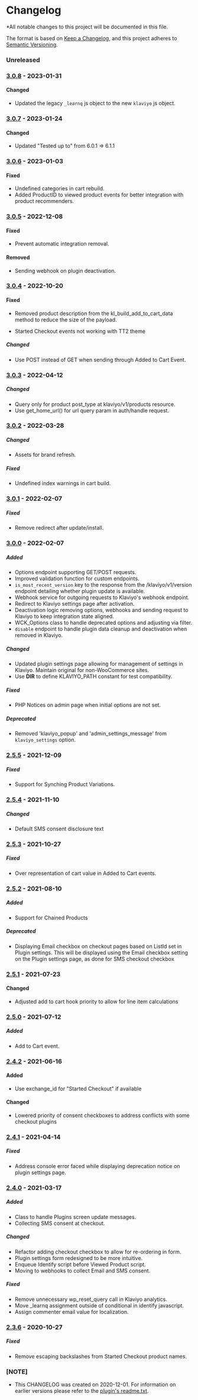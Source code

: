 # Changelog
*All notable changes to this project will be documented in this file.

The format is based on [Keep a Changelog](https://keepachangelog.com/en/1.0.0/),
and this project adheres to [Semantic Versioning](https://semver.org/spec/v2.0.0.html).

### Unreleased

### [3.0.8] - 2023-01-31
#### Changed
- Updated the legacy `_learnq` js object to the new `klaviyo` js object.

### [3.0.7] - 2023-01-24

#### Changed

- Updated "Tested up to" from 6.0.1 => 6.1.1

### [3.0.6] - 2023-01-03
#### Fixed
- Undefined categories in cart rebuild.
- Added ProductID to viewed product events for better integration with product recommenders.

### [3.0.5] - 2022-12-08

#### Fixed

- Prevent automatic integration removal.

#### Removed

- Sending webhook on plugin deactivation.

### [3.0.4] - 2022-10-20

#### Fixed

- Removed product description from the kl_build_add_to_cart_data method to reduce the size of the payload.

- Started Checkout events not working with TT2 theme

##### Changed
- Use POST instead of GET when sending through Added to Cart Event.

### [3.0.3] - 2022-04-12
##### Changed
- Query only for product post_type at klaviyo/v1/products resource.
- Use get_home_url() for url query param in auth/handle request.

### [3.0.2] - 2022-03-28
##### Changed
- Assets for brand refresh.

##### Fixed
- Undefined index warnings in cart build.

### [3.0.1] - 2022-02-07
##### Fixed
- Remove redirect after update/install.

### [3.0.0] - 2022-02-07
##### Added
- Options endpoint supporting GET/POST requests.
- Improved validation function for custom endpoints.
- `is_most_recent_version` key to the response from the /klaviyo/v1/version endpoint detailing whether plugin update is available.
- Webhook service for outgoing requests to Klaviyo's webhook endpoint.
- Redirect to Klaviyo settings page after activation.
- Deactivation logic removing options, webhooks and sending request to Klaviyo to keep integration state aligned.
- WCK_Options class to handle deprecated options and adjusting via filter.
- `disable` endpoint to handle plugin data cleanup and deactivation when removed in Klaviyo.

##### Changed
- Updated plugin settings page allowing for management of settings in Klaviyo. Maintain original for non-WooCommerce sites.
- Use __DIR__ to define KLAVIYO_PATH constant for test compatibility.

##### Fixed
- PHP Notices on admin page when initial options are not set.

##### Deprecated
- Removed 'klaviyo_popup' and 'admin_settings_message' from `klaviyo_settings` option.

### [2.5.5] - 2021-12-09
##### Fixed
- Support for Synching Product Variations.

### [2.5.4] - 2021-11-10
##### Changed
- Default SMS consent disclosure text

### [2.5.3] - 2021-10-27
##### Fixed
- Over representation of cart value in Added to Cart events.

### [2.5.2] - 2021-08-10
##### Added
- Support for Chained Products

##### Deprecated
- Displaying Email checkbox on checkout pages based on ListId set in Plugin settings. This will be displayed using the Email checkbox setting on the Plugin settings page, as done for SMS checkout checkbox

### [2.5.1] - 2021-07-23
#### Changed
- Adjusted add to cart hook priority to allow for line item calculations

### [2.5.0] - 2021-07-12
##### Added
- Add to Cart event.

### [2.4.2] - 2021-06-16
#### Added
- Use exchange_id for "Started Checkout" if available

#### Changed
- Lowered priority of consent checkboxes to address conflicts with some checkout plugins

### [2.4.1] - 2021-04-14
##### Fixed
- Address console error faced while displaying deprecation notice on plugin settings page.

### [2.4.0] - 2021-03-17
##### Added
- Class to handle Plugins screen update messages.
- Collecting SMS consent at checkout.

##### Changed
- Refactor adding checkout checkbox to allow for re-ordering in form.
- Plugin settings form redesigned to be more intuitive.
- Enqueue Identify script before Viewed Product script.
- Moving to webhooks to collect Email and SMS consent.

##### Fixed
- Remove unnecessary wp_reset_query call in Klaviyo analytics.
- Move _learnq assignment outside of conditional in identify javascript.
- Assign commenter email value for localization.

### [2.3.6] - 2020-10-27
##### Fixed
- Remove escaping backslashes from Started Checkout product names.

### [NOTE]
- This CHANGELOG was created on 2020-12-01. For information on earlier versions please refer to the [plugin's readme.txt](https://github.com/klaviyo/woocommerce-klaviyo/blob/master/readme.txt).


[Unreleased]: https://github.com/klaviyo/woocommerce-klaviyo/compare/3.0.8...HEAD
[3.0.8]: https://github.com/klaviyo/woocommerce-klaviyo/compare/3.0.7...3.0.8
[3.0.7]: https://github.com/klaviyo/woocommerce-klaviyo/compare/3.0.6...3.0.7
[3.0.6]: https://github.com/klaviyo/woocommerce-klaviyo/compare/3.0.5...3.0.6
[3.0.5]: https://github.com/klaviyo/woocommerce-klaviyo/compare/3.0.4...3.0.5
[3.0.4]: https://github.com/klaviyo/woocommerce-klaviyo/compare/3.0.3...3.0.4
[3.0.3]: https://github.com/klaviyo/woocommerce-klaviyo/compare/3.0.2...3.0.3
[3.0.2]: https://github.com/klaviyo/woocommerce-klaviyo/compare/3.0.1...3.0.2
[3.0.1]: https://github.com/klaviyo/woocommerce-klaviyo/compare/3.0.0...3.0.1
[3.0.0]: https://github.com/klaviyo/woocommerce-klaviyo/compare/2.5.5...3.0.0
[2.5.5]: https://github.com/klaviyo/woocommerce-klaviyo/compare/2.5.4...2.5.5
[2.5.4]: https://github.com/klaviyo/woocommerce-klaviyo/compare/2.5.3...2.5.4
[2.5.3]: https://github.com/klaviyo/woocommerce-klaviyo/compare/2.5.2...2.5.3
[2.5.2]: https://github.com/klaviyo/woocommerce-klaviyo/compare/2.5.1...2.5.2
[2.5.1]: https://github.com/klaviyo/woocommerce-klaviyo/compare/2.5.0...2.5.1
[2.5.0]: https://github.com/klaviyo/woocommerce-klaviyo/compare/2.4.2...2.5.0
[2.4.2]: https://github.com/klaviyo/woocommerce-klaviyo/compare/2.4.1...2.4.2
[2.4.1]: https://github.com/klaviyo/woocommerce-klaviyo/compare/2.4.0...2.4.1
[2.4.0]: https://github.com/klaviyo/woocommerce-klaviyo/compare/2.3.6...2.4.0
[2.3.6]: https://github.com/klaviyo/woocommerce-klaviyo/commit/a284a424df9fe41121f5101b9a9471aa91fad7c4
